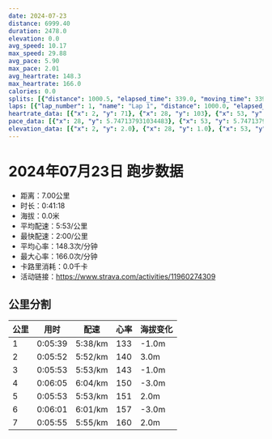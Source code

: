 ```yaml
---
date: 2024-07-23
distance: 6999.40
duration: 2478.0
elevation: 0.0
avg_speed: 10.17
max_speed: 29.88
avg_pace: 5.90
max_pace: 2.01
avg_heartrate: 148.3
max_heartrate: 166.0
calories: 0.0
splits: [{"distance": 1000.5, "elapsed_time": 339.0, "moving_time": 339.0, "average_speed": 2.95, "pace": 5.649728813559321, "average_heartrate": 133.17109144542772, "elevation_difference": -1.0, "split_number": 1}, {"distance": 1000.0, "elapsed_time": 352.0, "moving_time": 352.0, "average_speed": 2.84, "pace": 5.868556338028169, "average_heartrate": 140.48011363636363, "elevation_difference": 3.0, "split_number": 2}, {"distance": 1000.5, "elapsed_time": 353.0, "moving_time": 353.0, "average_speed": 2.83, "pace": 5.889293286219081, "average_heartrate": 143.32577903682719, "elevation_difference": -1.0, "split_number": 3}, {"distance": 1001.0, "elapsed_time": 365.0, "moving_time": 365.0, "average_speed": 2.74, "pace": 6.082737226277371, "average_heartrate": 150.7013698630137, "elevation_difference": -3.0, "split_number": 4}, {"distance": 999.0, "elapsed_time": 353.0, "moving_time": 353.0, "average_speed": 2.83, "pace": 5.889293286219081, "average_heartrate": 151.69405099150143, "elevation_difference": 2.0, "split_number": 5}, {"distance": 999.5, "elapsed_time": 361.0, "moving_time": 361.0, "average_speed": 2.77, "pace": 6.016859205776173, "average_heartrate": 157.82825484764544, "elevation_difference": -3.0, "split_number": 6}, {"distance": 996.3, "elapsed_time": 355.0, "moving_time": 355.0, "average_speed": 2.81, "pace": 5.931209964412811, "average_heartrate": 160.15211267605633, "elevation_difference": 2.0, "split_number": 7}]
laps: [{"lap_number": 1, "name": "Lap 1", "distance": 1000.0, "elapsed_time": 338.0, "moving_time": 338.0, "average_speed": 2.96, "pace": 5.630641891891892, "average_heartrate": 131.92857142857142, "max_heartrate": 145, "start_date": "2024-07-23 20:48:30+00:00", "elevation_difference": 0.0}, {"lap_number": 2, "name": "Lap 2", "distance": 1000.0, "elapsed_time": 352.0, "moving_time": 352.0, "average_speed": 2.84, "pace": 5.868556338028169, "average_heartrate": 139.64285714285714, "max_heartrate": 154, "start_date": "2024-07-23 20:54:09+00:00", "elevation_difference": 0.0}, {"lap_number": 3, "name": "Lap 3", "distance": 1000.0, "elapsed_time": 352.0, "moving_time": 352.0, "average_speed": 2.84, "pace": 5.868556338028169, "average_heartrate": 143.4, "max_heartrate": 156, "start_date": "2024-07-23 21:00:01+00:00", "elevation_difference": 0.0}, {"lap_number": 4, "name": "Lap 4", "distance": 1000.0, "elapsed_time": 364.0, "moving_time": 364.0, "average_speed": 2.75, "pace": 6.060618181818182, "average_heartrate": 150.78571428571428, "max_heartrate": 155, "start_date": "2024-07-23 21:05:54+00:00", "elevation_difference": 0.0}, {"lap_number": 5, "name": "Lap 5", "distance": 1000.0, "elapsed_time": 353.0, "moving_time": 353.0, "average_speed": 2.83, "pace": 5.889293286219081, "average_heartrate": 151.28571428571428, "max_heartrate": 159, "start_date": "2024-07-23 21:11:59+00:00", "elevation_difference": 0.0}, {"lap_number": 6, "name": "Lap 6", "distance": 1000.0, "elapsed_time": 361.0, "moving_time": 361.0, "average_speed": 2.77, "pace": 6.016859205776173, "average_heartrate": 157.66666666666666, "max_heartrate": 162, "start_date": "2024-07-23 21:17:52+00:00", "elevation_difference": 0.0}, {"lap_number": 7, "name": "Lap 7", "distance": 999.39, "elapsed_time": 355.0, "moving_time": 355.0, "average_speed": 2.82, "pace": 5.910177304964539, "average_heartrate": 159.85714285714286, "max_heartrate": 164, "start_date": "2024-07-23 21:23:53+00:00", "elevation_difference": 0.0}]
heartrate_data: [{"x": 2, "y": 71}, {"x": 28, "y": 103}, {"x": 53, "y": 126}, {"x": 78, "y": 134}, {"x": 103, "y": 136}, {"x": 127, "y": 136}, {"x": 152, "y": 142}, {"x": 172, "y": 142}, {"x": 197, "y": 142}, {"x": 222, "y": 145}, {"x": 247, "y": 141}, {"x": 272, "y": 145}, {"x": 297, "y": 143}, {"x": 322, "y": 141}, {"x": 347, "y": 141}, {"x": 373, "y": 144}, {"x": 398, "y": 122}, {"x": 422, "y": 117}, {"x": 446, "y": 107}, {"x": 470, "y": 126}, {"x": 495, "y": 138}, {"x": 519, "y": 145}, {"x": 543, "y": 150}, {"x": 568, "y": 151}, {"x": 592, "y": 153}, {"x": 617, "y": 154}, {"x": 642, "y": 153}, {"x": 666, "y": 154}, {"x": 692, "y": 154}, {"x": 717, "y": 156}, {"x": 742, "y": 149}, {"x": 768, "y": 152}, {"x": 793, "y": 152}, {"x": 817, "y": 153}, {"x": 842, "y": 147}, {"x": 867, "y": 127}, {"x": 891, "y": 116}, {"x": 915, "y": 116}, {"x": 940, "y": 136}, {"x": 964, "y": 142}, {"x": 988, "y": 151}, {"x": 1013, "y": 151}, {"x": 1038, "y": 149}, {"x": 1063, "y": 149}, {"x": 1087, "y": 145}, {"x": 1113, "y": 146}, {"x": 1138, "y": 149}, {"x": 1164, "y": 150}, {"x": 1190, "y": 153}, {"x": 1216, "y": 150}, {"x": 1242, "y": 150}, {"x": 1268, "y": 152}, {"x": 1294, "y": 155}, {"x": 1319, "y": 155}, {"x": 1344, "y": 151}, {"x": 1370, "y": 152}, {"x": 1396, "y": 154}, {"x": 1421, "y": 151}, {"x": 1446, "y": 130}, {"x": 1470, "y": 137}, {"x": 1495, "y": 147}, {"x": 1520, "y": 150}, {"x": 1545, "y": 154}, {"x": 1569, "y": 153}, {"x": 1594, "y": 154}, {"x": 1618, "y": 156}, {"x": 1643, "y": 155}, {"x": 1668, "y": 159}, {"x": 1693, "y": 158}, {"x": 1717, "y": 156}, {"x": 1741, "y": 158}, {"x": 1767, "y": 158}, {"x": 1793, "y": 157}, {"x": 1818, "y": 159}, {"x": 1843, "y": 156}, {"x": 1868, "y": 157}, {"x": 1893, "y": 156}, {"x": 1918, "y": 157}, {"x": 1944, "y": 156}, {"x": 1970, "y": 155}, {"x": 1995, "y": 156}, {"x": 2020, "y": 157}, {"x": 2046, "y": 159}, {"x": 2071, "y": 159}, {"x": 2096, "y": 161}, {"x": 2121, "y": 162}, {"x": 2146, "y": 159}, {"x": 2171, "y": 161}, {"x": 2195, "y": 163}, {"x": 2219, "y": 154}, {"x": 2244, "y": 157}, {"x": 2269, "y": 157}, {"x": 2294, "y": 159}, {"x": 2319, "y": 159}, {"x": 2343, "y": 162}, {"x": 2368, "y": 164}, {"x": 2393, "y": 163}, {"x": 2417, "y": 158}, {"x": 2442, "y": 160}, {"x": 2467, "y": 162}]
pace_data: [{"x": 28, "y": 5.747137931034483}, {"x": 53, "y": 5.747137931034483}, {"x": 78, "y": 5.747137931034483}, {"x": 103, "y": 5.952392857142857}, {"x": 127, "y": 5.5555666666666665}, {"x": 152, "y": 5.952392857142857}, {"x": 172, "y": 2.008036144578313}, {"x": 197, "y": 6.41026923076923}, {"x": 222, "y": 5.952392857142857}, {"x": 247, "y": 5.952392857142857}, {"x": 272, "y": 5.952392857142857}, {"x": 297, "y": 5.5555666666666665}, {"x": 322, "y": 5.747137931034483}, {"x": 347, "y": 5.952392857142857}, {"x": 373, "y": 6.6666799999999995}, {"x": 398, "y": 5.952392857142857}, {"x": 422, "y": 5.952392857142857}, {"x": 446, "y": 5.747137931034483}, {"x": 470, "y": 5.5555666666666665}, {"x": 495, "y": 5.5555666666666665}, {"x": 519, "y": 5.747137931034483}, {"x": 543, "y": 5.952392857142857}, {"x": 568, "y": 5.747137931034483}, {"x": 592, "y": 5.747137931034483}, {"x": 617, "y": 5.952392857142857}, {"x": 642, "y": 5.952392857142857}, {"x": 666, "y": 5.747137931034483}, {"x": 692, "y": 5.952392857142857}, {"x": 717, "y": 5.952392857142857}, {"x": 742, "y": 6.41026923076923}, {"x": 768, "y": 5.747137931034483}, {"x": 793, "y": 6.172851851851851}, {"x": 817, "y": 5.952392857142857}, {"x": 842, "y": 6.41026923076923}, {"x": 867, "y": 5.747137931034483}, {"x": 891, "y": 5.5555666666666665}, {"x": 915, "y": 5.952392857142857}, {"x": 940, "y": 5.747137931034483}, {"x": 964, "y": 5.952392857142857}, {"x": 988, "y": 5.5555666666666665}, {"x": 1013, "y": 5.747137931034483}, {"x": 1038, "y": 5.5555666666666665}, {"x": 1063, "y": 5.952392857142857}, {"x": 1087, "y": 5.747137931034483}, {"x": 1113, "y": 5.952392857142857}, {"x": 1138, "y": 5.952392857142857}, {"x": 1164, "y": 5.952392857142857}, {"x": 1190, "y": 6.41026923076923}, {"x": 1216, "y": 6.41026923076923}, {"x": 1242, "y": 6.172851851851851}, {"x": 1268, "y": 5.952392857142857}, {"x": 1294, "y": 6.172851851851851}, {"x": 1319, "y": 6.172851851851851}, {"x": 1344, "y": 5.747137931034483}, {"x": 1370, "y": 5.952392857142857}, {"x": 1396, "y": 5.747137931034483}, {"x": 1421, "y": 6.6666799999999995}, {"x": 1446, "y": 5.5555666666666665}, {"x": 1470, "y": 5.747137931034483}, {"x": 1495, "y": 5.952392857142857}, {"x": 1520, "y": 5.952392857142857}, {"x": 1545, "y": 5.747137931034483}, {"x": 1569, "y": 5.5555666666666665}, {"x": 1594, "y": 5.952392857142857}, {"x": 1618, "y": 5.952392857142857}, {"x": 1643, "y": 5.747137931034483}, {"x": 1668, "y": 5.747137931034483}, {"x": 1693, "y": 5.747137931034483}, {"x": 1717, "y": 5.747137931034483}, {"x": 1741, "y": 5.747137931034483}, {"x": 1767, "y": 6.172851851851851}, {"x": 1793, "y": 5.952392857142857}, {"x": 1818, "y": 6.172851851851851}, {"x": 1843, "y": 5.952392857142857}, {"x": 1868, "y": 6.172851851851851}, {"x": 1893, "y": 6.172851851851851}, {"x": 1918, "y": 5.952392857142857}, {"x": 1944, "y": 6.172851851851851}, {"x": 1970, "y": 6.172851851851851}, {"x": 1995, "y": 5.747137931034483}, {"x": 2020, "y": 5.952392857142857}, {"x": 2046, "y": 6.6666799999999995}, {"x": 2071, "y": 5.747137931034483}, {"x": 2096, "y": 5.952392857142857}, {"x": 2121, "y": 5.952392857142857}, {"x": 2146, "y": 5.952392857142857}, {"x": 2171, "y": 5.747137931034483}, {"x": 2195, "y": 5.5555666666666665}, {"x": 2219, "y": 5.952392857142857}, {"x": 2244, "y": 6.172851851851851}, {"x": 2269, "y": 5.952392857142857}, {"x": 2294, "y": 5.952392857142857}, {"x": 2319, "y": 5.952392857142857}, {"x": 2343, "y": 5.5555666666666665}, {"x": 2368, "y": 5.952392857142857}, {"x": 2393, "y": 5.952392857142857}, {"x": 2417, "y": 5.952392857142857}, {"x": 2442, "y": 6.172851851851851}, {"x": 2467, "y": 6.172851851851851}]
elevation_data: [{"x": 2, "y": 2.0}, {"x": 28, "y": 1.0}, {"x": 53, "y": 1.0}, {"x": 78, "y": 0.0}, {"x": 103, "y": 0.0}, {"x": 127, "y": 0.0}, {"x": 152, "y": 0.0}, {"x": 172, "y": 0.0}, {"x": 197, "y": 0.0}, {"x": 222, "y": 0.0}, {"x": 247, "y": 0.0}, {"x": 272, "y": 0.0}, {"x": 297, "y": 0.0}, {"x": 322, "y": 0.0}, {"x": 347, "y": 1.0}, {"x": 373, "y": 1.0}, {"x": 398, "y": 1.0}, {"x": 422, "y": 1.0}, {"x": 446, "y": 1.0}, {"x": 470, "y": 1.0}, {"x": 495, "y": 2.0}, {"x": 519, "y": 2.0}, {"x": 543, "y": 3.0}, {"x": 568, "y": 3.0}, {"x": 592, "y": 3.0}, {"x": 617, "y": 4.0}, {"x": 642, "y": 4.0}, {"x": 666, "y": 4.0}, {"x": 692, "y": 4.0}, {"x": 717, "y": 3.0}, {"x": 742, "y": 4.0}, {"x": 768, "y": 3.0}, {"x": 793, "y": 4.0}, {"x": 817, "y": 4.0}, {"x": 842, "y": 4.0}, {"x": 867, "y": 4.0}, {"x": 891, "y": 4.0}, {"x": 915, "y": 4.0}, {"x": 940, "y": 4.0}, {"x": 964, "y": 5.0}, {"x": 988, "y": 4.0}, {"x": 1013, "y": 4.0}, {"x": 1038, "y": 3.0}, {"x": 1063, "y": 3.0}, {"x": 1087, "y": 2.0}, {"x": 1113, "y": 0.0}, {"x": 1138, "y": 0.0}, {"x": 1164, "y": 0.0}, {"x": 1190, "y": -1.0}, {"x": 1216, "y": -1.0}, {"x": 1242, "y": -1.0}, {"x": 1268, "y": -1.0}, {"x": 1294, "y": 0.0}, {"x": 1319, "y": 0.0}, {"x": 1344, "y": 0.0}, {"x": 1370, "y": 0.0}, {"x": 1396, "y": 0.0}, {"x": 1421, "y": 0.0}, {"x": 1446, "y": 0.0}, {"x": 1470, "y": 0.0}, {"x": 1495, "y": 0.0}, {"x": 1520, "y": 1.0}, {"x": 1545, "y": 2.0}, {"x": 1569, "y": 2.0}, {"x": 1594, "y": 2.0}, {"x": 1618, "y": 2.0}, {"x": 1643, "y": 3.0}, {"x": 1668, "y": 3.0}, {"x": 1693, "y": 3.0}, {"x": 1717, "y": 3.0}, {"x": 1741, "y": 2.0}, {"x": 1767, "y": 2.0}, {"x": 1793, "y": 1.0}, {"x": 1818, "y": 0.0}, {"x": 1843, "y": 0.0}, {"x": 1868, "y": 0.0}, {"x": 1893, "y": -1.0}, {"x": 1918, "y": -2.0}, {"x": 1944, "y": -2.0}, {"x": 1970, "y": -2.0}, {"x": 1995, "y": -3.0}, {"x": 2020, "y": -1.0}, {"x": 2046, "y": -1.0}, {"x": 2071, "y": -1.0}, {"x": 2096, "y": -1.0}, {"x": 2121, "y": -1.0}, {"x": 2146, "y": -1.0}, {"x": 2171, "y": -1.0}, {"x": 2195, "y": 0.0}, {"x": 2219, "y": 0.0}, {"x": 2244, "y": 1.0}, {"x": 2269, "y": 1.0}, {"x": 2294, "y": 2.0}, {"x": 2319, "y": 2.0}, {"x": 2343, "y": 2.0}, {"x": 2368, "y": 3.0}, {"x": 2393, "y": 2.0}, {"x": 2417, "y": 2.0}, {"x": 2442, "y": 1.0}, {"x": 2467, "y": 1.0}]
---
```


# 2024年07月23日 跑步数据

- 距离：7.00公里
- 时长：0:41:18
- 海拔：0.0米
- 平均配速：5:53/公里
- 最快配速：2:00/公里
- 平均心率：148.3次/分钟
- 最大心率：166.0次/分钟
- 卡路里消耗：0.0千卡
- 活动链接：https://www.strava.com/activities/11960274309

## 公里分割

| 公里 | 用时 | 配速 | 心率 | 海拔变化 |
|------|------|------|------|------|
| 1 | 0:05:39 | 5:38/km | 133 | -1.0m |
| 2 | 0:05:52 | 5:52/km | 140 | 3.0m |
| 3 | 0:05:53 | 5:53/km | 143 | -1.0m |
| 4 | 0:06:05 | 6:04/km | 150 | -3.0m |
| 5 | 0:05:53 | 5:53/km | 151 | 2.0m |
| 6 | 0:06:01 | 6:01/km | 157 | -3.0m |
| 7 | 0:05:55 | 5:55/km | 160 | 2.0m |

